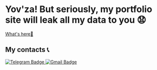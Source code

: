 # Yov'za! But seriously, my portfolio site will leak all my data to you 😧
[What's here🤔](https://nikkeyl.github.io/nikkeyl)

## My contacts 📞
<a href="https://t.me/nikkeyl">
  <img src="https://img.shields.io/badge/Telegram-blue?style=for-the-badge&logo=Telegram&logoColor=white" alt="Telegram Badge"/>
</a>
<a href="mailto:nikkeyl.dev@gmail.com">
  <img src="https://img.shields.io/badge/Gmail-red?style=for-the-badge&logo=Gmail&logoColor=white" alt="Gmail Badge"/>
</a>
